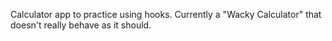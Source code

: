 Calculator app to practice using hooks.
Currently a "Wacky Calculator" that doesn't really behave as it should.